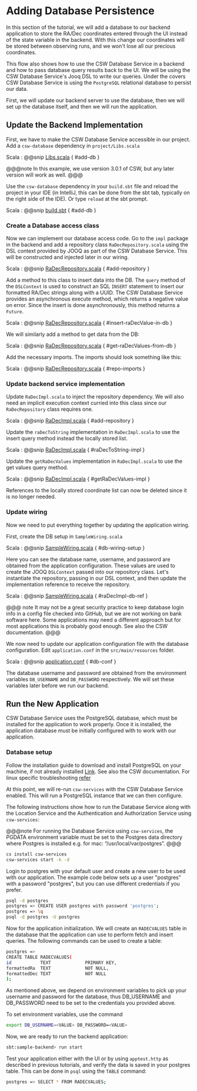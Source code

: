 # Adding Database Persistence

In this section of the tutorial, we will add a database to our backend application to store the RA/Dec coordinates entered
through the UI instead of the state variable in the backend. With this change our coordinates will be stored between
observing runs, and we won't lose all our precious coordinates. 

This flow also shows how to use the CSW Database Service
in a backend and how to pass database query results back to the UI. We will be using the CSW Database Service's Jooq DSL to 
write our queries.  Under the covers CSW Database Service is using the `PostgreSQL` relational database to persist our data.

First, we will update our backend server to use the database, then we will set up the database itself, and then
we will run the application.

## Update the Backend Implementation

First, we have to make the CSW Database Service accessible in our project.  
Add a `csw-database` dependency in `project/Libs.scala`

Scala
: @@snip [Libs.scala](../../../../backend/project/Libs.scala) { #add-db }

@@@note
In this example, we use version 3.0.1 of CSW, but any later version will work as well.
@@@

Use the `csw-database` dependency in your `build.sbt` file and reload the project in your IDE (in IntelliJ, this can be
done from the sbt tab, typically on the right side of the IDE).  Or type `reload` at the sbt prompt.

Scala
: @@snip [build.sbt](../../../../backend/build.sbt) { #add-db }

### Create a Database access class

Now we can implement our database access code. Go to the `impl` package in the backend and add a repository class `RaDecRepository.scala` 
using the DSL context provided by JOOQ as part of the CSW Database Service.  This will be constructed and injected later
in our wiring.

Scala
: @@snip [RaDecRepository.scala](../../../../backend/src/main/scala/org/tmt/sample/impl/db/RaDecRepository.scala) { #add-repository }

Add a method to this class to insert data into the DB.  The `query` method of the `DSLContext` is used to construct an SQL `INSERT`
statement to insert our formatted RA/Dec strings along with a UUID. The CSW Database Service provides an 
asynchronous execute method, which returns a negative value on error.  Since the insert is done asynchronously, 
this method returns a `Future`.

Scala
: @@snip [RaDecRepository.scala](../../../../backend/src/main/scala/org/tmt/sample/impl/db/RaDecRepository.scala) { #insert-raDecValue-in-db }

We will similarly add a method to get data from the DB:

Scala
: @@snip [RaDecRepository.scala](../../../../backend/src/main/scala/org/tmt/sample/impl/db/RaDecRepository.scala) { #get-raDecValues-from-db }

Add the necessary imports.  The imports should look something like this:

Scala
: @@snip [RaDecRepository.scala](../../../../backend/src/main/scala/org/tmt/sample/impl/db/RaDecRepository.scala) { #repo-imports }


### Update backend service implementation

Update `RaDecImpl.scala` to inject the repository dependency. We will also need an implicit execution context 
curried into this class since our `RaDecRepository` class requires one.

Scala
: @@snip [RaDecImpl.scala](../../../../backend/src/main/scala/org/tmt/sample/impl/db/RaDecImpl.scala) { #add-repository  }

Update the `raDecToString` implementation in `RaDecImpl.scala` to use the insert query method instead the locally stored
list.

Scala
: @@snip [RaDecImpl.scala](../../../../backend/src/main/scala/org/tmt/sample/impl/db/RaDecImpl.scala) { #raDecToString-impl }

Update the `getRaDecValues` implementation in `RaDecImpl.scala` to use the get values query method.

Scala
: @@snip [RaDecImpl.scala](../../../../backend/src/main/scala/org/tmt/sample/impl/db/RaDecImpl.scala) { #getRaDecValues-impl }

References to the locally stored coordinate list can now be deleted since it is no longer needed.

### Update wiring

Now we need to put everything together by updating the application wiring.

First, create the DB setup in `SampleWiring.scala`

Scala
: @@snip [SampleWiring.scala](../../../../backend/src/main/scala/org/tmt/sample/impl/db/SampleWiring.scala) { #db-wiring-setup }

Here you can see the database name, username, and password are obtained from the application configuration.  These
values are used to create the JOOQ `DSLContext` passed into our repository class.  Let's instantiate the repository,
passing in our DSL context, and then update the implementation reference to receive the repository.

Scala
: @@snip [SampleWiring.scala](../../../../backend/src/main/scala/org/tmt/sample/impl/db/SampleWiring.scala) { #raDecImpl-db-ref }

@@@ note
It may not be a great security practice to keep database login info in a config file checked into GitHub, but we are not working on bank software here.
Some applications may need a different approach but for most applications this is probably good enough. See also the CSW documentation.
@@@ 

We now need to update our application configuration file with the database configuration.  Edit `application.conf` in
the `src/main/resources` folder.

Scala
: @@snip [application.conf](../../../../backend/src/main/resources/application.conf) { #db-conf }

The database username and password are obtained from the environment variables `DB_USERNAME` and `DB_PASSWORD` respectively.
We will set these variables later before we run our backend.

## Run the New Application

CSW Database Service uses the PostgreSQL database, which must be installed for the application to work properly.  Once it is installed, the 
application database must be initially configured with to work with our application.

### Database setup

Follow the installation guide to download and install PostgreSQL on your machine, if not already installed
[Link](https://www.postgresql.org/download/). See also the CSW documentation. For linux specific troubleshooting [refer](https://github.com/tmtsoftware/csw/blob/master/docs/src/main/services/database.md#database-service)

At this point, we will re-run `csw-services` with the CSW Database Service enabled.  This will run a PostgreSQL
instance that we can then configure.

The following instructions show how to run the Database Service along with the Location Service and the 
Authentication and Authorization Service using `csw-services`:

@@@note
For running the Database Service using `csw-services`, the PGDATA environment variable must be set to the 
Postgres data directory where Postgres is installed e.g. for mac: “/usr/local/var/postgres”.
@@@

```bash
cs install csw-services
csw-services start -k -d
```

Login to postgres with your default user and create a new user to be used with our application.  The example code 
below sets up a user "postgres" with a password "postgres", but you can use different credentials if you prefer.

```bash
psql -d postgres
postgres => CREATE USER postgres with password 'postgres';
postgres => \q
psql -d postgres -U postgres
```

Now for the application initialization. We will create an `RADECVALUES` table in the database that the application can use to perform fetch and insert queries.
The following commands can be used to create a table:

```bash
postgres =>
CREATE TABLE RADECVALUES(
id           TEXT             PRIMARY KEY,
formattedRa  TEXT             NOT NULL,
formattedDec TEXT             NOT NULL
);
```

As mentioned above, we depend on environment variables to pick up your username and password for the database, 
thus DB_USERNAME and DB_PASSWORD need to be set to the credentials you provided above.

To set environment variables, use the command

```bash
export DB_USERNAME=<VALUE> DB_PASSWORD=<VALUE>
```

Now, we are ready to run the backend application:

```bash
sbt:sample-backend> run start
```

Test your application either with the UI or by using `apptest.http` as described in previous tutorials,
and verify the data is saved in your postgres table.  This can be done in `psql` using the `TABLE` command:

```bash
postgres => SELECT * FROM RADECVALUES;
```
